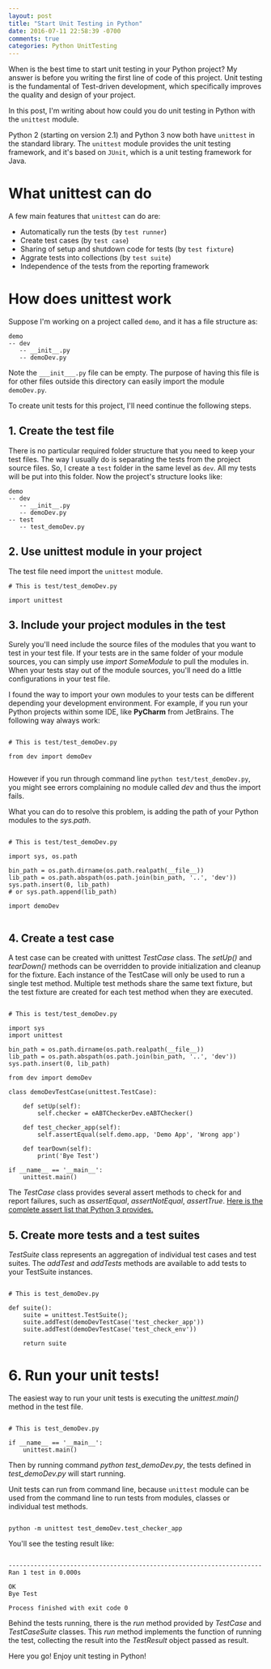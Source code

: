 ```yaml
---
layout: post
title: "Start Unit Testing in Python"
date: 2016-07-11 22:58:39 -0700
comments: true
categories: Python UnitTesting
---
```


When is the best time to start unit testing in your Python project? My answer is before you writing the first line of code of this project. Unit testing is the fundamental of Test-driven development, which specifically improves the quality and design of your project. 

In this post, I'm writing about how could you do unit testing in Python with the ```unittest``` module.

Python 2 (starting on version 2.1) and Python 3 now both have ```unittest``` in the standard library. The ```unittest``` module provides the unit testing framework, and it's based on ```JUnit```, which is a unit testing framework for Java. 

# What unittest can do

A few main features that ```unittest``` can do are:
- Automatically run the tests (by ```test runner```)
- Create test cases (by ```test case```)
- Sharing of setup and shutdown code for tests (by ```test fixture```)
- Aggrate tests into collections (by ```test suite```)
- Independence of the tests from the reporting framework

# How does unittest work

Suppose I'm working on a project called ```demo```, and it has a file structure as:

```
demo
-- dev
   -- __init__.py
   -- demoDev.py
```

Note the ```___init___.py``` file can be empty. The purpose of having this file is for other files outside this directory can easily import the module ```demoDev.py```.

To create unit tests for this project, I'll need continue the following steps.

## 1. Create the test file

There is no particular required folder structure that you need to keep your test files. The way I usually do is separating the tests from the project source files. So, I create a ```test``` folder in the same level as ```dev```. All my tests will be put into this folder. Now the project's structure looks like:

```
demo
-- dev
   -- __init__.py
   -- demoDev.py
-- test
   -- test_demoDev.py
```

## 2. Use unittest module in your project

The test file need import the ```unittest``` module.

```
# This is test/test_demoDev.py

import unittest
```

## 3. Include your project modules in the test

Surely you'll need include the source files of the modules that you want to test in your test file. If your tests are in the same folder of your module sources, you can simply use *import SomeModule* to pull the modules in. When your tests stay out of the module sources, you'll need do a little configurations in your test file.

I found the way to import your own modules to your tests can be different depending your development environment. For example, if you run your Python projects within some IDE, like **PyCharm** from JetBrains. The following way always work:

```

# This is test/test_demoDev.py

from dev import demoDev


```

However if you run through command line ```python test/test_demoDev.py```, you might see errors complaining no module called *dev* and thus the import fails.

What you can do to resolve this problem, is adding the path of your Python modules to the *sys.path*.

```

# This is test/test_demoDev.py

import sys, os.path

bin_path = os.path.dirname(os.path.realpath(__file__))
lib_path = os.path.abspath(os.path.join(bin_path, '..', 'dev'))
sys.path.insert(0, lib_path)
# or sys.path.append(lib_path)

import demoDev


```

## 4. Create a test case

A test case can be created with unittest *TestCase* class. The *setUp()* and *tearDown()* methods can be overridden to provide initialization and cleanup for the fixture. Each instance of the TestCase will only be used to run a single test method. Multiple test methods share the same text fixture, but the test fixture are created for each test method when they are executed.

```

# This is test/test_demoDev.py

import sys
import unittest

bin_path = os.path.dirname(os.path.realpath(__file__))
lib_path = os.path.abspath(os.path.join(bin_path, '..', 'dev'))
sys.path.insert(0, lib_path)

from dev import demoDev

class demoDevTestCase(unittest.TestCase):

    def setUp(self):
        self.checker = eABTCheckerDev.eABTChecker()

    def test_checker_app(self):
        self.assertEqual(self.demo.app, 'Demo App', 'Wrong app')

    def tearDown(self):
        print('Bye Test')

if __name__ == '__main__':
    unittest.main()

```

The *TestCase* class provides several assert methods to check for and report failures, such as *assertEqual*, *assertNotEqual*, *assertTrue*. [Here is the complete assert list that Python 3 provides.](https://docs.python.org/3.4/library/unittest.html#assert-methods)

## 5. Create more tests and a test suites

*TestSuite* class represents an aggregation of individual test cases and test suites. The *addTest* and *addTests* methods are available to add tests to your TestSuite instances.

```

# This is test_demoDev.py

def suite():
    suite = unittest.TestSuite();
    suite.addTest(demoDevTestCase('test_checker_app'))
    suite.addTest(demoDevTestCase('test_check_env'))
    
    return suite

```

# 6. Run your unit tests!

The easiest way to run your unit tests is executing the *unittest.main()* method in the test file.

```

# This is test_demoDev.py

if __name__ == '__main__':
    unittest.main()

```

Then by running command *python test_demoDev.py*, the tests defined in *test_demoDev.py* will start running.

Unit tests can run from command line, because ```unittest``` module can be used from the command line to run tests from modules, classes or individual test methods.

```

python -m unittest test_demoDev.test_checker_app

```

You'll see the testing result like:

```

----------------------------------------------------------------------
Ran 1 test in 0.000s

OK
Bye Test

Process finished with exit code 0

```

Behind the tests running, there is the *run* method provided by *TestCase* and *TestCaseSuite* classes. This *run* method implements the function of running the test, collecting the result into the *TestResult* object passed as result.

Here you go! Enjoy unit testing in Python!
